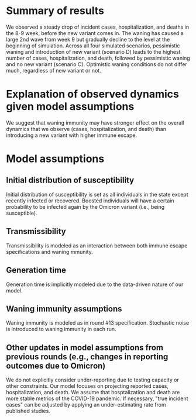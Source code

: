 # Summary of results
We observed a steady drop of incident cases, hospitalization, and deaths in the 8-9 week, before the new variant comes in. The waning has caused a large 2nd wave from week 9 but gradually decline to the level at the beginning of simulation.
Across all four simulated scenarios, pessimistic waning and introduction of new variant (scenario D) leads to the highest number of cases, hospitalization, and death, followed by pessimistic waning and no new variant (scenario C). Optimistic waning conditions do not differ much, regardless of new variant or not. 
# Explanation of observed dynamics given model assumptions
We suggest that waning immunity may have stronger effect on the overall dynamics that we observe (cases, hospitalization, and death) than introducing a new variant with higher immune escape. 
# Model assumptions
## Initial distribution of susceptibility
Initial distribution of susceptibility is set as all individuals in the state except recently infected or recovered. Boosted individuals will have a certain probability to be infected again by the Omicron variant (i.e., being susceptible).
## Transmissibility
Transmissibility is modeled as an interaction between both immune escape specifications and waning mmunity. 
## Generation time
Generation time is implicitly modeled due to the data-driven nature of our model.
## Waning immunity assumptions
Waning immunity is modeled as in round #13 specification. Stochastic noise is introduced to waning immunity in each run.
## Other updates in model assumptions from previous rounds (e.g., changes in reporting outcomes due to Omicron)
We do not explicitly consider under-reporting due to testing capacity or other constraints. Our model focuses on projecting reported cases, hospitalization, and death. We assume that hosptalization and death are more stable metrics of the COVID-19 pandemic. If necessary, "true incident cases" can be adjusted by applying an under-estimating rate from published studies.
